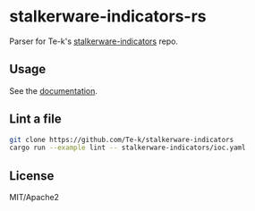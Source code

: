 # stalkerware-indicators-rs

Parser for Te-k's [stalkerware-indicators](https://github.com/Te-k/stalkerware-indicators) repo.

## Usage

See the [documentation](https://docs.rs/stalkerware-indicators).

## Lint a file

```sh
git clone https://github.com/Te-k/stalkerware-indicators
cargo run --example lint -- stalkerware-indicators/ioc.yaml
```

## License

MIT/Apache2
